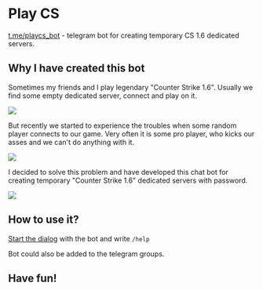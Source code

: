 # Play CS
[t.me/playcs_bot](https://t.me/playcs_bot) - telegram bot for creating temporary CS 1.6 dedicated servers.

## Why I have created this bot
Sometimes my friends and I play legendary "Counter Strike 1.6".
Usually we find some empty dedicated server, connect and play on it.

![](https://tlgrm.eu/_/stickers/4dd/300/4dd300fd-0a89-3f3d-ac53-8ec93976495e/192/29.webp)

But recently we started to experience the troubles when some random player connects to our game.
Very often it is some pro player, who kicks our asses and we can't do anything with it.

![](https://tlgrm.eu/_/stickers/4dd/300/4dd300fd-0a89-3f3d-ac53-8ec93976495e/192/5.webp)

I decided to solve this problem and have developed this chat bot for creating temporary
"Counter Strike 1.6" dedicated servers with password.

![](https://tlgrm.eu/_/stickers/4dd/300/4dd300fd-0a89-3f3d-ac53-8ec93976495e/192/115.webp)

## How to use it?
[Start the dialog](https://t.me/playcs_bot) with the bot and write `/help`

Bot could also be added to the telegram groups.

## Have fun!
